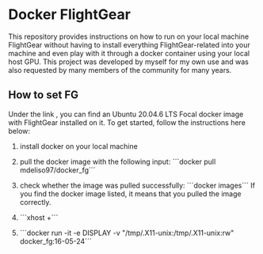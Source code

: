 # Docker FlightGear
This repository provides instructions on how to run on your local machine FlightGear without having to install everything FlightGear-related into your machine and even play with it through a docker container using your local host GPU. This project was developed by myself for my own use and was also requested by many members of the community for many years.

## How to set FG
Under the link , you can find an Ubuntu 20.04.6 LTS Focal docker image with FlightGear installed on it. To get started, follow the instructions here below:

1. install docker on your local machine
  
3. pull the docker image with the following input:
´´´docker pull mdeliso97/docker_fg´´´

4. check whether the image was pulled successfully:
´´´docker images´´´
If you find the docker image listed, it means that you pulled the image correctly.

5. ´´´xhost +´´´

6. ´´´docker run -it -e DISPLAY -v "/tmp/.X11-unix:/tmp/.X11-unix:rw" docker_fg:16-05-24´´´
